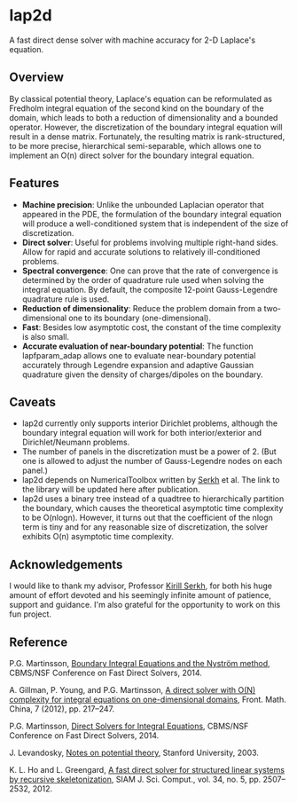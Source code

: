 # lap2d
A fast direct dense solver with machine accuracy for 2-D Laplace's equation.

## Overview
By classical potential theory, Laplace's equation can be reformulated as Fredholm integral equation of the second kind on the boundary of the domain, which leads to both a reduction of dimensionality and a bounded operator. However, the discretization of the boundary integral equation will result in a dense matrix. Fortunately, the resulting matrix is rank-structured, to be more precise, hierarchical semi-separable, which allows one to implement an O(n) direct solver for the boundary integral equation.

## Features
* **Machine precision**: Unlike the unbounded Laplacian operator that appeared in the PDE, the formulation of the boundary integral equation will produce a well-conditioned system that is independent of the size of discretization.
* **Direct solver**: Useful for problems involving multiple right-hand sides. Allow for rapid and accurate solutions to relatively ill-conditioned problems.
* **Spectral convergence**: One can prove that the rate of convergence is determined by the order of quadrature rule used when solving the integral equation. By default, the composite 12-point Gauss-Legendre quadrature rule is used.
* **Reduction of dimensionality**: Reduce the problem domain from a two-dimensional one to its boundary (one-dimensional).
* **Fast**: Besides low asymptotic cost, the constant of the time complexity is also small.
* **Accurate evaluation of near-boundary potential**: The function lapfparam_adap allows one to evaluate near-boundary potential accurately through Legendre expansion and adaptive Gaussian quadrature given the density of charges/dipoles on the boundary.

## Caveats
* lap2d currently only supports interior Dirichlet problems, although the boundary integral equation will work for both interior/exterior and Dirichlet/Neumann problems.
* The number of panels in the discretization must be a power of 2. (But one is allowed to adjust the number of Gauss-Legendre nodes on each panel.)
* lap2d depends on NumericalToolbox written by [Serkh](http://www.math.toronto.edu/~kserkh/) et al. The link to the library will be updated here after publication.
* lap2d uses a binary tree instead of a quadtree to hierarchically partition the boundary, which causes the theoretical asymptotic time complexity to be O(nlogn). However, it turns out that the coefficient of the nlogn term is tiny and for any reasonable size of discretization, the solver exhibits O(n) asymptotic time complexity.

## Acknowledgements
I would like to thank my advisor, Professor [Kirill Serkh](http://www.math.toronto.edu/~kserkh/), for both his huge amount of effort devoted and his seemingly infinite amount of patience, support and guidance. I'm also grateful for the opportunity to work on this fun project.

## Reference
P.G. Martinsson, [Boundary Integral Equations and the Nyström method](https://amath.colorado.edu/faculty/martinss/2014_CBMS/Lectures/lecture08.pdf), CBMS/NSF Conference on Fast Direct Solvers, 2014.

A. Gillman, P. Young, and P.G. Martinsson, [A direct solver with O(N) complexity for integral equations on one-dimensional domains](https://arxiv.org/pdf/1105.5372.pdf), Front. Math. China, 7 (2012), pp. 217–247.

P.G. Martinsson, [Direct Solvers for Integral Equations](https://amath.colorado.edu/faculty/martinss/2014_CBMS/Lectures/lecture09.pdf), CBMS/NSF Conference on Fast Direct Solvers, 2014.

J. Levandosky, [Notes on potential theory](https://web.stanford.edu/class/math220b/handouts/potential.pdf), Stanford University, 2003.

K. L. Ho and L. Greengard, [A fast direct solver for structured linear systems by recursive skeletonization](https://arxiv.org/pdf/1110.3105.pdf), SIAM J. Sci. Comput., vol. 34, no. 5, pp. 2507–2532, 2012.
